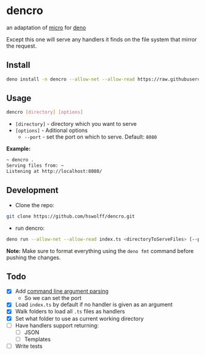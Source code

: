 # dencro

an adaptation of [micro](https://github.com/zeit/micro) for [deno](https://deno.land/)

Except this one will serve any handlers it finds on the file system that mirror the request.

## Install

```sh
deno install -n dencro --allow-net --allow-read https://raw.githubusercontent.com/hswolff/dencro/master/index.ts
```

## Usage

```sh
dencro [directory] [options]
```

- `[directory]` - directory which you want to serve
- `[options]` - Aditional options
  - `--port` - set the port on which to serve. Default: `8080`

**Example:**

```sh
~ dencro .
Serving files from: ~
Listening at http://localhost:8080/
```

## Development

- Clone the repo:

```sh
git clone https://github.com/hswolff/dencro.git
```

- run dencro:

```sh
deno run --allow-net --allow-read index.ts <directoryToServeFiles> [--port 8080]
```

**Note:** Make sure to format everything using the `deno fmt` command before pushing the changes.

## Todo

- [x] Add [command line argument parsing](https://deno.land/std/flags/)
  - So we can set the port
- [x] Load `index.ts` by default if no handler is given as an argument
- [x] Walk folders to load all `.ts` files as handlers
- [x] Set what folder to use as current working directory
- [ ] Have handlers support returning:
  - [ ] JSON
  - [ ] Templates
- [ ] Write tests
